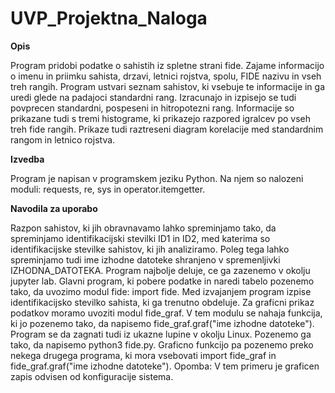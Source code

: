 # UVP_Projektna_Naloga

**Opis**

Program pridobi podatke o sahistih iz spletne strani fide. Zajame informacijo o imenu in priimku sahista, drzavi, letnici rojstva, spolu, FIDE nazivu in vseh treh rangih. Program ustvari seznam sahistov, ki vsebuje te informacije in ga uredi glede na padajoci standardni rang. Izracunajo in izpisejo se tudi povprecen standardni, pospeseni in hitropotezni rang. Informacije so prikazane  tudi s tremi histograme, ki prikazejo razpored igralcev po vseh treh fide rangih. Prikaze tudi raztreseni diagram korelacije med standardnim rangom in letnico rojstva.

**Izvedba**

Program je napisan v programskem jeziku Python. Na njem so nalozeni moduli: requests, re, sys in operator.itemgetter.

**Navodila za uporabo**

Razpon sahistov, ki jih obravnavamo lahko spreminjamo tako, da spreminjamo identifikacijski stevilki ID1 in ID2, med katerima so identifikacijske stevilke sahistov, ki jih analiziramo. Poleg tega lahko spreminjamo tudi ime izhodne datoteke shranjeno v spremenljivki IZHODNA_DATOTEKA. Program najbolje deluje, ce ga zazenemo v okolju jupyter lab. Glavni program, ki pobere podatke in naredi tabelo pozenemo tako, da uvozimo modul fide: import fide. Med izvajanjem program izpise identifikacijsko stevilko sahista, ki ga trenutno obdeluje. Za graficni prikaz podatkov moramo uvoziti modul fide_graf. V tem modulu se nahaja funkcija, ki jo pozenemo tako, da napisemo fide_graf.graf("ime izhodne datoteke").
Program se da zagnati tudi iz ukazne lupine v okolju Linux. Pozenemo ga tako, da napisemo python3 fide.py. Graficno funkcijo pa pozenemo preko nekega drugega programa, ki mora vsebovati import fide_graf in fide_graf.graf("ime izhodne datoteke"). Opomba: V tem primeru je graficen zapis odvisen od konfiguracije sistema.
